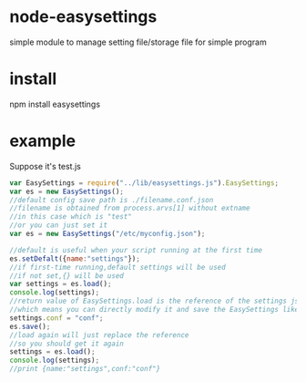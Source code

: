 node-easysettings
=================

simple module to manage setting file/storage file for simple program 
# install
npm install easysettings
# example
Suppose it's test.js
```javascript
var EasySettings = require("../lib/easysettings.js").EasySettings;
var es = new EasySettings();
//default config save path is ./filename.conf.json
//filename is obtained from process.arvs[1] without extname
//in this case which is "test"
//or you can just set it
var es = new EasySettings("/etc/myconfig.json");

//default is useful when your script running at the first time
es.setDefalt({name:"settings"});
//if first-time running,default settings will be used 
//if not set,{} will be used
var settings = es.load();
console.log(settings);
//return value of EasySettings.load is the reference of the settings json object from easy settings
//which means you can directly modify it and save the EasySettings like below
settings.conf = "conf";
es.save();
//load again will just replace the reference
//so you should get it again
settings = es.load();
console.log(settings);
//print {name:"settings",conf:"conf"}
```